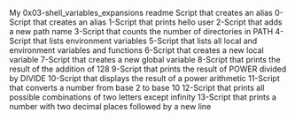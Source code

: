 My 0x03-shell_variables_expansions readme
Script that creates an alias
0-Script that creates an alias
1-Script that prints hello user
2-Script that adds a new path name
3-Script that counts the number of directories in PATH
4-Script that lists environment variables
5-Script that lists all local and environment variables and functions
6-Script that creates a new local variable
7-Script that creates a new global variable
8-Script that prints the result of the addition of 128
9-Script that prints the result of POWER divided by DIVIDE
10-Script that displays the result of a power arithmetic
11-Script that converts a number from base 2 to base 10
12-Script that prints all possible combinations of two letters except infinity
13-Script that prints a number with two decimal places followed by a new line
